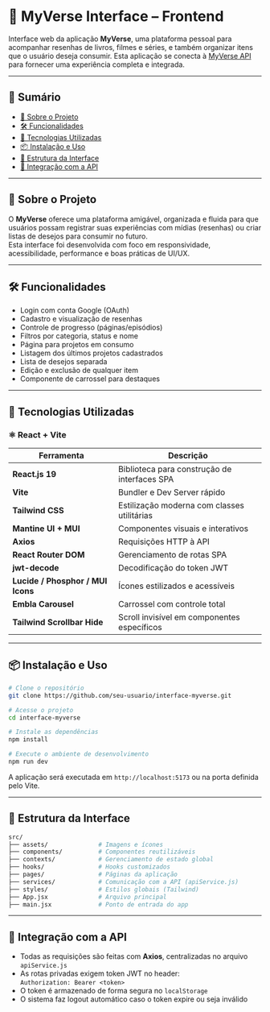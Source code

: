 # 🎨 MyVerse Interface – Frontend

Interface web da aplicação **MyVerse**, uma plataforma pessoal para acompanhar resenhas de livros, filmes e séries, e também organizar itens que o usuário deseja consumir. Esta aplicação se conecta à [MyVerse API]([https://github.com/seu-usuario/api-myverse](https://github.com/Allysson-ryan/MyVerse-Api)) para fornecer uma experiência completa e integrada.

---

## 📑 Sumário

- [📱 Sobre o Projeto](#-sobre-o-projeto)
- [🛠️ Funcionalidades](#️-funcionalidades)
- [🚀 Tecnologias Utilizadas](#-tecnologias-utilizadas)
- [📦 Instalação e Uso](#-instalação-e-uso)
- [🧩 Estrutura da Interface](#-estrutura-da-interface)
- [🔗 Integração com a API](#-integração-com-a-api)

---

## 📱 Sobre o Projeto

O **MyVerse** oferece uma plataforma amigável, organizada e fluida para que usuários possam registrar suas experiências com mídias (resenhas) ou criar listas de desejos para consumir no futuro.  
Esta interface foi desenvolvida com foco em responsividade, acessibilidade, performance e boas práticas de UI/UX.

---

## 🛠️ Funcionalidades

- Login com conta Google (OAuth)
- Cadastro e visualização de resenhas
- Controle de progresso (páginas/episódios)
- Filtros por categoria, status e nome
- Página para projetos em consumo
- Listagem dos últimos projetos cadastrados
- Lista de desejos separada
- Edição e exclusão de qualquer item
- Componente de carrossel para destaques

---

## 🚀 Tecnologias Utilizadas

### ⚛️ React + Vite

| Ferramenta                        | Descrição                                    |
| --------------------------------- | -------------------------------------------- |
| **React.js 19**                   | Biblioteca para construção de interfaces SPA |
| **Vite**                          | Bundler e Dev Server rápido                  |
| **Tailwind CSS**                  | Estilização moderna com classes utilitárias  |
| **Mantine UI + MUI**              | Componentes visuais e interativos            |
| **Axios**                         | Requisições HTTP à API                       |
| **React Router DOM**              | Gerenciamento de rotas SPA                   |
| **jwt-decode**                    | Decodificação do token JWT                   |
| **Lucide / Phosphor / MUI Icons** | Ícones estilizados e acessíveis              |
| **Embla Carousel**                | Carrossel com controle total                 |
| **Tailwind Scrollbar Hide**       | Scroll invisível em componentes específicos  |

---

## 📦 Instalação e Uso

```bash
# Clone o repositório
git clone https://github.com/seu-usuario/interface-myverse.git

# Acesse o projeto
cd interface-myverse

# Instale as dependências
npm install

# Execute o ambiente de desenvolvimento
npm run dev
```

A aplicação será executada em `http://localhost:5173` ou na porta definida pelo Vite.

---

## 🧩 Estrutura da Interface

```bash
src/
├── assets/              # Imagens e ícones
├── components/          # Componentes reutilizáveis
├── contexts/            # Gerenciamento de estado global
├── hooks/               # Hooks customizados
├── pages/               # Páginas da aplicação
├── services/            # Comunicação com a API (apiService.js)
├── styles/              # Estilos globais (Tailwind)
├── App.jsx              # Arquivo principal
├── main.jsx             # Ponto de entrada do app
```

---

## 🔗 Integração com a API

- Todas as requisições são feitas com **Axios**, centralizadas no arquivo `apiService.js`
- As rotas privadas exigem token JWT no header:  
  `Authorization: Bearer <token>`
- O token é armazenado de forma segura no `localStorage`
- O sistema faz logout automático caso o token expire ou seja inválido
